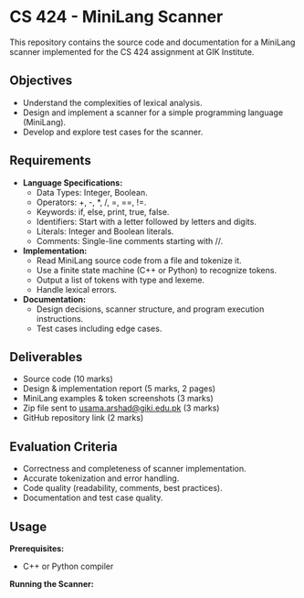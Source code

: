 # CS 424 - MiniLang Scanner

This repository contains the source code and documentation for a MiniLang scanner implemented for the CS 424 assignment at GIK Institute.

## Objectives

- Understand the complexities of lexical analysis.
- Design and implement a scanner for a simple programming language (MiniLang).
- Develop and explore test cases for the scanner.

## Requirements

- **Language Specifications:**
  - Data Types: Integer, Boolean.
  - Operators: +, -, \*, /, =, ==, !=.
  - Keywords: if, else, print, true, false.
  - Identifiers: Start with a letter followed by letters and digits.
  - Literals: Integer and Boolean literals.
  - Comments: Single-line comments starting with //.
- **Implementation:**
  - Read MiniLang source code from a file and tokenize it.
  - Use a finite state machine (C++ or Python) to recognize tokens.
  - Output a list of tokens with type and lexeme.
  - Handle lexical errors.
- **Documentation:**
  - Design decisions, scanner structure, and program execution instructions.
  - Test cases including edge cases.

## Deliverables

- Source code (10 marks)
- Design & implementation report (5 marks, 2 pages)
- MiniLang examples & token screenshots (3 marks)
- Zip file sent to usama.arshad@giki.edu.pk (3 marks)
- GitHub repository link (2 marks)

## Evaluation Criteria

- Correctness and completeness of scanner implementation.
- Accurate tokenization and error handling.
- Code quality (readability, comments, best practices).
- Documentation and test case quality.

## Usage

**Prerequisites:**

- C++ or Python compiler

**Running the Scanner:**
